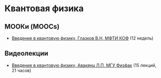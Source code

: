 # Квантовая физика

## МООКи (MOOCs)

* [Введение в квантовую физику, Глазков В.Н, МФТИ КОФ](https://openedu.ru/course/mipt/QNTPHYS/?ysclid=l7c0ra0r5n971848290) (12 недель)

## Видеолекции

* [Введение в квантовую физику, Авакянц Л.П, МГУ Физфак](https://www.youtube.com/playlist?list=PLcsjsqLLSfNDAU_IXe0w1Kf2w9wbtEFR8) (15 лекций, 21 часов)

